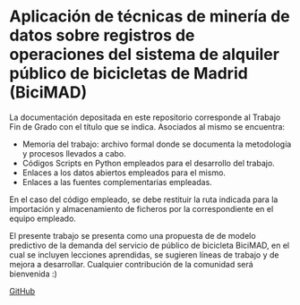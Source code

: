 # Aplicación de técnicas de minería de datos sobre registros de operaciones del sistema de alquiler público de bicicletas de Madrid (BiciMAD)
La documentación depositada en este repositorio corresponde al Trabajo Fin de Grado con el título que se indica. Asociados al mismo se encuentra:
  - Memoria del trabajo: archivo formal donde se documenta la metodología y procesos llevados a cabo.
  - Códigos Scripts en Python empleados para el desarrollo del trabajo.
  - Enlaces a los datos abiertos empleados para el mismo.
  - Enlaces a las fuentes complementarias empleadas.
  
  En el caso del código empleado, se debe restituir la ruta indicada para la importación y almacenamiento de ficheros por la correspondiente en el equipo empleado.
  
  El presente trabajo se presenta como una propuesta de de modelo predictivo de la demanda del servicio de público de bicicleta BiciMAD, en el cual se incluyen lecciones aprendidas, se sugieren líneas de trabajo y de mejora a desarrollar. Cualquier contribución de la comunidad será bienvenida :)


[GitHub](http://github.com)

